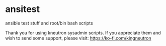 # ansitest
ansible test stuff and root/bin bash scripts

Thank you for using kneutron sysadmin scripts. If you appreciate them and wish to send some support, please visit:
https://ko-fi.com/kingneutron 
